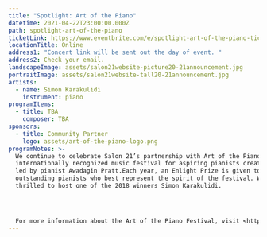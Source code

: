 ```yaml
---
title: "Spotlight: Art of the Piano"
datetime: 2021-04-22T23:00:00.000Z
path: spotlight-art-of-the-piano
ticketLink: https://www.eventbrite.com/e/spotlight-art-of-the-piano-tickets-122231075437
locationTitle: Online
address1: "Concert link will be sent out the day of event. "
address2: Check your email.
landscapeImage: assets/salon21website-picture20-21announcement.jpg
portraitImage: assets/salon21website-tall20-21announcement.jpg
artists:
  - name: Simon Karakulidi
    instrument: piano
programItems:
  - title: TBA
    composer: TBA
sponsors:
  - title: Community Partner
    logo: assets/art-of-the-piano-logo.png
programNotes: >-
  We continue to celebrate Salon 21’s partnership with Art of the Piano, an
  internationally recognized music festival for aspiring pianists created and
  led by pianist Awadagin Pratt.Each year, an Enlight Prize is given to two
  outstanding pianists who best represent the spirit of the festival. We are
  thrilled to host one of the 2018 winners Simon Karakulidi.




  For more information about the Art of the Piano Festival, visit <https://artofthepiano.org/>
---
```

